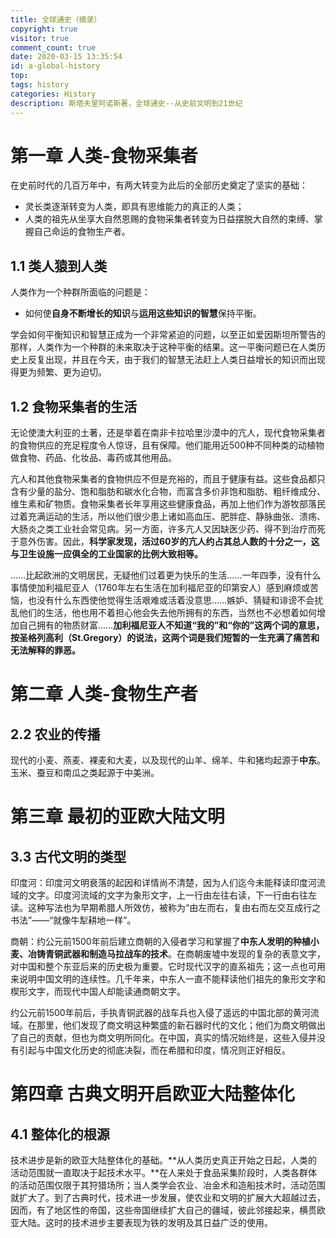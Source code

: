 ```yaml
---
title: 全球通史（摘录）
copyright: true
visitor: true
comment_count: true
date: 2020-03-15 13:35:54
id: a-global-history
top:
tags: history
categories: History
description: 斯塔夫里阿诺斯著，全球通史--从史前文明到21世纪
---
```


# 第一章 人类-食物采集者

在史前时代的几百万年中，有两大转变为此后的全部历史奠定了坚实的基础：

* 灵长类逐渐转变为人类，即具有思维能力的真正的人类；
* 人类的祖先从坐享大自然恩赐的食物采集者转变为日益摆脱大自然的束缚、掌握自己命运的食物生产者。

## 1.1 类人猿到人类

人类作为一个种群所面临的问题是：

* 如何使**自身不断增长的知识**与**运用这些知识的智慧**保持平衡。

学会如何平衡知识和智慧正成为一个非常紧迫的问题，以至正如爱因斯坦所警告的那样，人类作为一个种群的未来取决于这种平衡的结果。这一平衡问题已在人类历史上反复出现，并且在今天，由于我们的智慧无法赶上人类日益增长的知识而出现得更为频繁、更为迫切。

## 1.2 食物采集者的生活

无论使澳大利亚的土著，还是举着在南非卡拉哈里沙漠中的亢人，现代食物采集者的食物供应的充足程度令人惊讶，且有保障。他们能用近500种不同种类的动植物做食物、药品、化妆品、毒药或其他用品。

亢人和其他食物采集者的食物供应不但是充裕的，而且于健康有益。这些食品都只含有少量的盐分、饱和脂肪和碳水化合物，而富含多价非饱和脂肪、粗纤维成分、维生素和矿物质。食物采集者长年享用这些健康食品，再加上他们作为游牧部落民过着充满运动的生活，所以他们很少患上诸如高血压、肥胖症、静脉曲张、溃疡、大肠炎之类工业社会常见病。另一方面，许多亢人又因缺医少药、得不到治疗而死于意外伤害。因此，**科学家发现，活过60岁的亢人约占其总人数的十分之一，这与卫生设施一应俱全的工业国家的比例大致相等。**

……比起欧洲的文明居民，无疑他们过着更为快乐的生活……一年四季，没有什么事情使加利福尼亚人（1760年左右生活在加利福尼亚的印第安人）感到麻烦或苦恼，也没有什么东西使他觉得生活艰难或活着没意思……嫉妒、猜疑和诽谤不会扰乱他们的生活，他也用不着担心他会失去他所拥有的东西，当然也不必想着如何增加自己拥有的物质财富……**加利福尼亚人不知道“我的”和“你的”这两个词的意思，按圣格列高利（St.Gregory）的说法，这两个词是我们短暂的一生充满了痛苦和无法解释的罪恶。**

# 第二章 人类-食物生产者 

## 2.2 农业的传播

现代的小麦、燕麦、裸麦和大麦，以及现代的山羊、绵羊、牛和猪均起源于**中东**。玉米、蚕豆和南瓜之类起源于中美洲。

# 第三章 最初的亚欧大陆文明

## 3.3 古代文明的类型

印度河：印度河文明衰落的起因和详情尚不清楚，因为人们迄今未能释读印度河流域的文字。印度河流域的文字为象形文字，上一行由左往右读，下一行由右往左读。这种写法也为早期希腊人所效仿，被称为“由左而右，复由右而左交互成行之书法”——“就像牛犁耕地一样”。

商朝：约公元前1500年前后建立商朝的入侵者学习和掌握了**中东人发明的种植小麦、冶铸青铜武器和制造马拉战车的技术**。在商朝废墟中发现的复杂的表意文字，对中国和整个东亚后来的历史极为重要。它时现代汉字的直系祖先；这一点也可用来说明中国文明的连续性。几千年来，中东人一直不能释读他们祖先的象形文字和楔形文字，而现代中国人却能读通商朝文字。

约公元前1500年前后，手执青铜武器的战车兵也入侵了遥远的中国北部的黄河流域。在那里，他们发现了商文明这种繁盛的新石器时代的文化；他们为商文明做出了自己的贡献，但也为商文明所同化。在中国，真实的情况始终是，这些入侵并没有引起与中国文化历史的彻底决裂，而在希腊和印度，情况则正好相反。

# 第四章 古典文明开启欧亚大陆整体化

## 4.1 整体化的根源

技术进步是新的欧亚大陆整体化的基础。**从人类历史真正开始之日起，人类的活动范围就一直取决于起技术水平。**在人来处于食品采集阶段时，人类各群体的活动范围仅限于其狩猎场所；当人类学会农业、冶金术和造船技术时，活动范围就扩大了。到了古典时代，技术进一步发展，使农业和文明的扩展大大超越过去，因而，有了地区性的帝国，这些帝国继续扩大自己的疆域，彼此邻接起来，横贯欧亚大陆。这时的技术进步主要表现为铁的发明及其日益广泛的使用。

